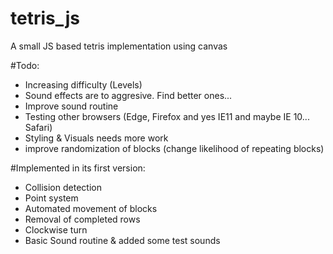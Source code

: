 # tetris_js
A small JS based tetris implementation using canvas

#Todo:
- Increasing difficulty (Levels)
- Sound effects are to aggresive. Find better ones... 
- Improve sound routine
- Testing other browsers (Edge, Firefox and yes IE11 and maybe IE 10... Safari)
- Styling & Visuals needs more work
- improve randomization of blocks (change likelihood of repeating blocks)

#Implemented in its first version:
- Collision detection
- Point system
- Automated movement of blocks
- Removal of completed rows
- Clockwise turn
- Basic Sound routine & added some test sounds
